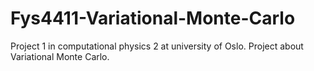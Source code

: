 # Fys4411-Variational-Monte-Carlo
Project 1 in computational physics 2 at university of Oslo. Project about Variational Monte Carlo.
